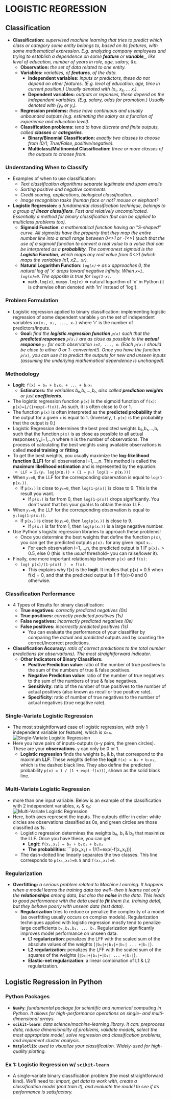 # LOGISTIC REGRESSION


## Classification
- **Classification:** *supervised machine learning that tries to predict which class or category some entity belongs to, based on its features, with some mathematical expression. E.g. analyzing company employees and trying to establish a dependence on some __feature__ or __variable___, like level of education, number of years in role, age, salary, &c.*
  - **Observation:** *the set of data related to one entity.*
  - **Variables:** *variables, of __features__, of the data.*
    - **Independent variables:** *inputs or predictors, these do not depend on other features. (E.g. level of education, age, time in current position.) Usually denoted with (x₁, x₂, ... xᵣ).*
    - **Dependent variables:** *outputs or reponses, these depend on the independent variables. (E.g. salary, odds for promotion.) Usually denoted with (y₀ or y₁).*
  - **Regression problems:** *these have continuous and usually unbounded outputs (e.g. estimating the salary as a function of experience and education level).*
  - **Classification problems:** *tend to have discrete and finite outputs, called __classes__ or __categories__.*
    - **Binary/Binomial Classification:** *exactly two classes to choose from (0/1, True/False, positive/negative).*
    - **Multiclass/Multinomial Classification:** *three or more classes of the outputs to choose from.*

### Understanding When to Classify
- Examples of when to use classification:
  - *Text classification algorithms separate legitimate and spam emails*
  - *Sorting positive and negative comments*
  - *Credit scoring, applications, biological classification...*
  - *Image recognition tasks (human face or not? mouse or elephant?*
- **Logistic Regression:** *a fundamental classification technique, belongs to a group of __linear classifiers__. Fast and relatively uncomplicated. Essentially a method for binary classification (but can be applied to multiclass problems too).*
  - **Sigmoid Function**: *a mathematical function having an "S-shaped" curve. All sigmoids have the property that they map the entire number line into a small range between 0<>1 or -1<>1 (such that the use of a sigmoid function to convert a real value to a value that can be interpreted as a __probability__. The commonest sigmoid is the __Logistic Function__, which maps any real value from 0<>1 (which maps the variables (x1, x2... xr).*
  - **Natural Logarithm Function**: *```log(x)```-> as x approaches 0, the natural log of 'x' drops toward negative infinity. When ```x=1, log(x)=0```. The opposite is true for ```log(1-x)```.*
    - ```math.log(x)```, ```numpy.log(x)``` => natural logarithm of 'x' in Python (it is otherwise often denoted with 'ln' instead of 'log').



### Problem Formulation
- Logistic regression applied to binary classification: implementing logistic regression of some dependent variable ```y``` on the set of independent variables x=```(x₁, x₂, ..., xᵣ)``` where 'r' is the number of predictors/inputs.
  - **Goal:** *find the __logistic regression function__ ```p(x)``` such that the __predicted responses__ ```p(xᵢ)``` are as close as possible to the __actual response__ ```yᵢ``` for each observation ```i=1, ..., n```. (Each ```p(xᵢ)``` should be close to either 0 or 1– convenient!). Once you have the function ```p(x)```, you can use it to predict the outputs for new and unseen inputs (assuming the underlying mathematical dependence is unchanged).*

### Methodology
- **Logit:** ```f(x) = b₀ + b₁x₁ + ... + bᵣxᵣ```
  - **Estimators:** *the variables b₀,b₁,...,bᵣ, also called __prediction weights__ or just __coefficients__.*
- The logistic regression function ```p(x)``` is the sigmoid function of ```f(x)```: ```p(x)=1/(1+exp(-f(x))```. As such, it is often close to 0 or 1. 
- The function ```p(x)``` is often interpreted as the __predicted probability__ that the output for a given ```x``` is equal to 1. (Inversely, ```1-p(x)``` is the probability that the output is 0.)
- Logistic Regression determines the best predicted weights b₀,b₁,...,bᵣ such that the function ```p(x)``` is as close as possible to all actual responses y₁,i=1,..,n where n is the number of observations. The process of calculating the best weights using available observations is called __model training__ or __fitting__.
- To get the best weights, you usually maximize the __log-likelihood function (LLF)__ for all observations i=1,...,n. This method is called the __maximum likelihood estimation__ and is represented by the equation:
  - ```LLF = Σᵢ(𝑦ᵢ log(𝑝(𝐱ᵢ)) + (1 − 𝑦ᵢ) log(1 − 𝑝(𝐱ᵢ)))```
- When ```𝑦ᵢ=0```, the LLF for the corresponding observation is equal to ```log(1-p(xᵢ))```.
  - If ```p(xᵢ)``` is close to ```𝑦₀=0```, then ```log(1-p(x))``` is close to 9. This is the result you want.
    - If ```p(xᵢ)``` is far from 0, then ```log(1-p(x))``` drops significantly. You don't want that b/c your goal is to obtain the max LLF.
- When ```𝑦ᵢ=0```, the LLF for the corresponding observation is equal to ```yᵢlog(1-p(xᵢ))```.
  - If ```p(xᵢ)``` is close to ```𝑦₁=0```, then ```log(p(xᵢ))``` is close to 9. 
    - If ```p(xᵢ)``` is far from 1, then ```log(p(xᵢ))``` is a large negative number.
- Use Python's logistic regression libraries to approach these problems!
  - Once you determine the best weights that define the function ```p(x)```, you can get the predicted outputs ```p(x)ᵢ``` for any given input ```xᵢ```.
    - For each observation i=1,...,n, the predicted output is 1 IF ```p(x)ᵢ``` > 0.5, else 0 (this is the *usual* threshold– you can raise/lower it).
- Finally, one more important relationship between ```p(x)``` and ```f(x)```:
  - ```log( p(x)/(1-p(x)) )  = f(x)```.
    - This explains why f(x) is the __logit__. It implies that p(x) = 0.5 when f(x) = 0, and that the predicted output is 1 if f(x)>0 and 0 otherwise.
    
    
### Classification Performance
- 4 Types of Results for binary classification:
  - **True negatives:** *correctly predicted negatives (0s)*
  - **True positives:** *correctly predicted positives (1s)*
  - **False negatives:** *incorrectly predicted negatives (0s)*
  - **False positives:** *incorrectly predicted positives (1s)*
    - You can evaluate the performance of your classififer by comparing the *actual* and *predicted* outputs and by counting the correct/incorrect predictions.
- **Classification Accuracy:** *ratio of correct predictions to the total number predictions (or observations). The most straightforward indicator.*
  - **Other Indicators of Binary Classifiers:**
    - **Positive Prediction value**: ratio of the number of true positives to the sum of the numbers of true & false positives.
    - **Negative Prediction value**: ratio of the number of true negatives to the sum of the numbers of true & false negatives.
    - **Sensitivity**: ratio of the number of true positives to the number of actual positives (also known as recall or true positive rate).
    - **Specificity**: ratio of number of true negatives to the number of actual negatives (true negative rate).


### Single-Variate Logistic Regression
- The most straightforward case of logistic regression, with only 1 independent variable (or feature), which is x=```x```.
![Single-Variate Logistic Regression](https://files.realpython.com/media/log-reg-2.e88a21607ba3.png)
- Here you have pairs of inputs-outputs (x-y pairs, the green circles). These are your __observations__. ```y``` can only be 0 or 1.
  - __Logistic regression__ finds the weights b₀ & b₁ that correspond to the maximum __LLF__. These weights define the __logit__ ```f(x) = b₀ + b₁x₁```, which is the dashed black line. They also define the predicted probability ```p(x) = 1 / (1 + exp(-f(x)))```, shown as the solid black line.

### Multi-Variate Logistic Regression
- more than one input variable. Below is an example of the classification with 2 independent variables, x₁ & x₂:
![Multi-Variate Logistic Regression](https://files.realpython.com/media/log-reg-3.b1634d335c4f.png)
- Here, both axes represent the inputs. The outputs differ in color: white circles are observations classified as 0s, and green circles are those classified as 1s.
  - Logistic regression determines the weights b₀, b₁ & b₂ that maximize the LLF. Once you have these, you can get:
    - __Logit__: ```f(x₁,x₂) = b₀ + b₁x₁ + b₂x₂```
    - __The probabilities__: ```p(x₁,x₂) = 1/(1+exp(-f(x₁,x₂)))
  - The dash-dotted line linearly separates the two classes. This line corresponds to ```p(x₁,x₂)=0.5``` and ```f(x₁,x₂)=0```.

### Regularization
- **Overfitting:** *a serious problem related to Machine Learning. It happens when a model learns the training data too well– then it learns not only the __relationships__ among data, but also the __noise__ in the data. This leads to good performance with the data used to __fit__ them (i.e. training data), but they behave poorly with unseen data (test data).*
  - __Regularization__ tries to reduce or penalize the complexity of a model (as overfitting usually occurs on complex models). Regularization techniques applied with logistic regression mostly tend to penalize large coefficients ```b₀,b₁,b₂, ... bᵣ```. Regularization significantly improves model performance on unseen data.
    - **L1 regularization**: penalizes the LFF with the scaled sum of the absolute values of the weights (```|b₀|+|b₁|+|b₂| ... +|bᵣ|```).
    - **L2 regularization**: penalizes the LFF with the scaled sum of the squares of the weights (```|b₀|+|b₁|+|b₂| ... +|bᵣ|```).
    - **Elastic-net regularization**: a linear combination of L1 & L2 regularization.

## Logistic Regression in Python

### Python Packages
- **```NumPy```**: *fundamental package for scientific and numerical computing in Python. It allows for high-performance operations on single- and multi-dimensional arrays.*
- **```scikit-learn```**: *data science/machine-learning library. It can: preprocess data, reduce dimensionality of problems, validate models, select the most appropriate model, solve regression and classification problems, and implement cluster analysis.*
- **```Matplotlib```**: *used to visualize your classification. Widely-used for high-quality plotting.*

### Ex 1: Logistic Regression w/ ```scikit-learn```
- A single-variate binary classification problem (the most straightforward kind). We'll need to: *import, get data to work with, create a classification model (and train it), and evaluate the model to see if its performance is satisfactory.*

